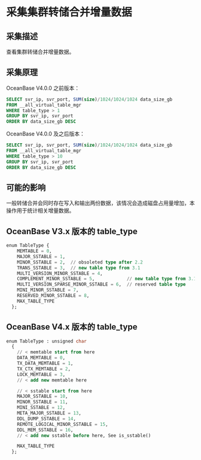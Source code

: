 # 采集集群转储合并增量数据

## 采集描述

查看集群转储合并增量数据。

## 采集原理

OceanBase V4.0.0 之前版本：

```sql
SELECT svr_ip, svr_port, SUM(size)/1024/1024/1024 data_size_gb 
FROM __all_virtual_table_mgr 
WHERE table_type > 1
GROUP BY svr_ip, svr_port 
ORDER BY data_size_gb DESC
```

OceanBase V4.0.0 及之后版本：

```sql
SELECT svr_ip, svr_port, SUM(size)/1024/1024/1024 data_size_gb 
FROM __all_virtual_table_mgr 
WHERE table_type > 10
GROUP BY svr_ip, svr_port 
ORDER BY data_size_gb DESC
```

## 可能的影响

一般转储合并会同时存在写入和输出两份数据，该情况会造成磁盘占用量增加，本操作用于统计相关增量数据。

## OceanBase V3.x 版本的 table_type

```sql
enum TableType {
    MEMTABLE = 0,
    MAJOR_SSTABLE = 1,
    MINOR_SSTABLE = 2,  // obsoleted type after 2.2
    TRANS_SSTABLE = 3,  // new table type from 3.1
    MULTI_VERSION_MINOR_SSTABLE = 4,
    COMPLEMENT_MINOR_SSTABLE = 5,            // new table type from 3.1
    MULTI_VERSION_SPARSE_MINOR_SSTABLE = 6,  // reserved table type
    MINI_MINOR_SSTABLE = 7,
    RESERVED_MINOR_SSTABLE = 8,
    MAX_TABLE_TYPE
  };
```

## OceanBase V4.x 版本的 table_type

```sql
enum TableType : unsigned char
  {
    // < memtable start from here
    DATA_MEMTABLE = 0,
    TX_DATA_MEMTABLE = 1,
    TX_CTX_MEMTABLE = 2,
    LOCK_MEMTABLE = 3,
    // < add new memtable here

    // < sstable start from here
    MAJOR_SSTABLE = 10,
    MINOR_SSTABLE = 11,
    MINI_SSTABLE = 12,
    META_MAJOR_SSTABLE = 13,
    DDL_DUMP_SSTABLE = 14,
    REMOTE_LOGICAL_MINOR_SSTABLE = 15,
    DDL_MEM_SSTABLE = 16,
    // < add new sstable before here, See is_sstable()

    MAX_TABLE_TYPE
  };
```
